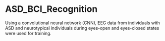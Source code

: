 # ASD_BCI_Recognition
Using a convolutional neural network (CNN), EEG data from individuals with ASD and neurotypical individuals during eyes-open and eyes-closed states were used for training.
